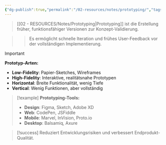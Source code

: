 ```yaml
---
{"dg-publish":true,"permalink":"/02-resources/notes/prototyping/","tags":["entwicklung/methoden","design/iteration"],"noteIcon":"","updated":"2025-09-16T23:41:26.000+02:00"}
---
```



>[[02 - RESOURCES/Notes/Prototyping\|Prototyping]] ist die Erstellung früher, funktionsfähiger Versionen zur Konzept-Validierung.

>>Es ermöglicht schnelle Iteration und frühes User-Feedback vor der vollständigen Implementierung.

>[!important] 
>**Prototyp-Arten:**
>- **Low-Fidelity**: Papier-Sketches, Wireframes
>- **High-Fidelity**: Interaktive, realitätsnahe Prototypen
>- **Horizontal**: Breite Funktionalität, wenig Tiefe
>- **Vertical**: Wenig Funktionen, aber vollständig

>[!example] 
>**Prototyping-Tools:**
>- **Design**: Figma, Sketch, Adobe XD
>- **Web**: CodePen, JSFiddle
>- **Mobile**: Marvel, InVision, Proto.io
>- **Desktop**: Balsamiq, Axure

>[!success] 
>Reduziert Entwicklungsrisiken und verbessert Endprodukt-Qualität.